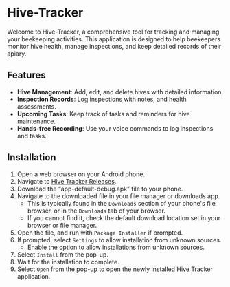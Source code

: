 # Hive-Tracker
Welcome to Hive-Tracker, a comprehensive tool for tracking and managing your beekeeping activities. 
This application is designed to help beekeepers monitor hive health, manage inspections, and keep detailed records of their apiary.

## Features
- **Hive Management**: Add, edit, and delete hives with detailed information.
- **Inspection Records**: Log inspections with notes, and health assessments.
- **Upcoming Tasks**: Keep track of tasks and reminders for hive maintenance.
- **Hands-free Recording**: Use your voice commands to log inspections and tasks.

## Installation
1. Open a web browser on your Android phone.
2. Navigate to [Hive Tracker Releases](https://github.com/Penguin-Airlines/Hive-Tracker/releases/tag/Release).
3. Download the “app-default-debug.apk” file to your phone.
4. Navigate to the downloaded file in your file manager or downloads app.  
   - This is typically found in the `Downloads` section of your phone's file browser, or in the `Downloads` tab of your browser.
   - If you cannot find it, check the default download location set in your browser or file manager.
5. Open the file, and run with `Package Installer` if prompted.
6. If prompted, select `Settings` to allow installation from unknown sources.
    - Enable the option to allow installations from unknown sources.
7. Select `Install` from the pop-up.  
8. Wait for the installation to complete.  
9. Select `Open` from the pop-up to open the newly installed Hive Tracker application.